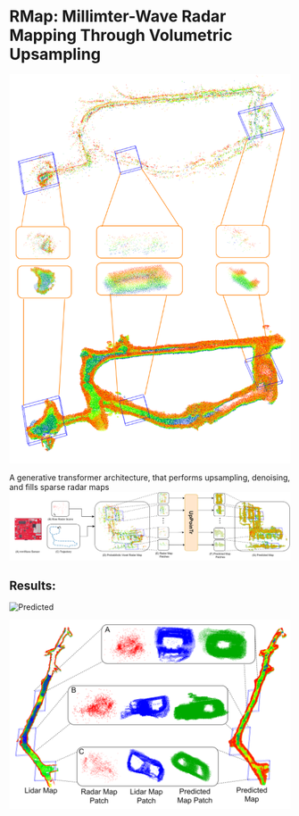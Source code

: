 # RMap: Millimter-Wave Radar Mapping Through Volumetric Upsampling
![Into](Paper/Overview.png)

A generative transformer architecture, that performs upsampling, denoising, and fills sparse radar maps
![System Diagram](Paper/SystemDiagram.png)

## Results:
![Predicted](Paper/ResultsMaps.png)

![Navigable](Paper/Army_Analysis.png)